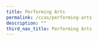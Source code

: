 ```yaml
---
title: Performing Arts
permalink: /ccas/performing-arts
description: ""
third_nav_title: Performing Arts
---
```

